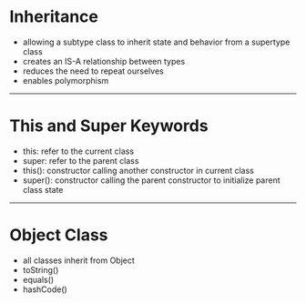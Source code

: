 # Inheritance
- allowing a subtype class to inherit state and behavior from a supertype class
- creates an IS-A relationship between types
- reduces the need to repeat ourselves
- enables polymorphism

---

# This and Super Keywords
- this: refer to the current class
- super: refer to the parent class
- this(): constructor calling another constructor in current class
- super(): constructor calling the parent constructor to initialize parent class state

---

# Object Class
- all classes inherit from Object
- toString()
- equals()
- hashCode() 